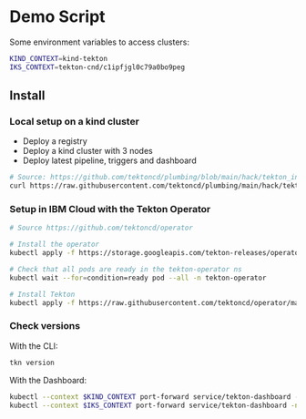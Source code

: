 # Demo Script

Some environment variables to access clusters:

```sh
KIND_CONTEXT=kind-tekton
IKS_CONTEXT=tekton-cnd/c1ipfjgl0c79a0bo9peg
```

## Install

### Local setup on a kind cluster

- Deploy a registry
- Deploy a kind cluster with 3 nodes
- Deploy latest pipeline, triggers and dashboard

```sh
# Source: https://github.com/tektoncd/plumbing/blob/main/hack/tekton_in_kind.sh
curl https://raw.githubusercontent.com/tektoncd/plumbing/main/hack/tekton_in_kind.sh | bash -s
```

### Setup in IBM Cloud with the Tekton Operator

```sh
# Source https://github.com/tektoncd/operator

# Install the operator
kubectl apply -f https://storage.googleapis.com/tekton-releases/operator/latest/release.yaml

# Check that all pods are ready in the tekton-operator ns
kubectl wait --for=condition=ready pod --all -n tekton-operator

# Install Tekton
kubectl apply -f https://raw.githubusercontent.com/tektoncd/operator/main/config/crs/kubernetes/config/all/operator_v1alpha1_config_cr.yaml
```

### Check versions

With the CLI:

```sh
tkn version
```

With the Dashboard:

```sh
kubectl --context $KIND_CONTEXT port-forward service/tekton-dashboard -n tekton-pipelines 9197:9097 &
kubectl --context $IKS_CONTEXT port-forward service/tekton-dashboard -n tekton-pipelines 9297:9097 &
```